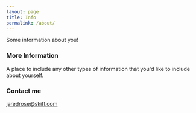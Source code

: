 ```yaml
---
layout: page
title: Info
permalink: /about/
---
```


Some information about you!

### More Information

A place to include any other types of information that you'd like to include about yourself.

### Contact me

[jaredrose@skiff.com](mailto:jaredrose@skiff.com)
